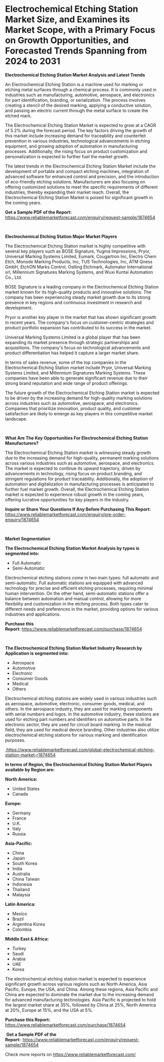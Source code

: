 <p><h1>Electrochemical Etching Station Market Size, and Examines its Market Scope, with a Primary Focus on Growth Opportunities, and Forecasted Trends Spanning from 2024 to 2031</h1></p><p><strong>Electrochemical Etching Station Market Analysis and Latest Trends</strong></p>
<p><p>An Electrochemical Etching Station is a machine used for marking or etching metal surfaces through a chemical process. It is commonly used in industries such as manufacturing, automotive, aerospace, and electronics for part identification, branding, or serialization. The process involves creating a stencil of the desired marking, applying a conductive solution, and passing an electric current through the metal surface to create the etched mark.</p><p>The Electrochemical Etching Station Market is expected to grow at a CAGR of 5.2% during the forecast period. The key factors driving the growth of this market include increasing demand for traceability and counterfeit prevention in various industries, technological advancements in etching equipment, and growing adoption of automation in manufacturing processes. Additionally, the rising focus on product customization and personalization is expected to further fuel the market growth.</p><p>The latest trends in the Electrochemical Etching Station Market include the development of portable and compact etching machines, integration of advanced software for enhanced control and precision, and the introduction of eco-friendly etching solutions. Manufacturers are also focusing on offering customized solutions to meet the specific requirements of different industries, thereby expanding their market reach. Overall, the Electrochemical Etching Station Market is poised for significant growth in the coming years.</p></p>
<p><strong>Get a Sample PDF of the Report:&nbsp;</strong> <a href="https://www.reliablemarketforecast.com/enquiry/request-sample/1874654">https://www.reliablemarketforecast.com/enquiry/request-sample/1874654</a></p>
<p>&nbsp;</p>
<p><strong>Electrochemical Etching Station Major Market Players</strong></p>
<p><p>The Electrochemical Etching Station market is highly competitive with several key players such as BOSE Signature, Yugma Impressions, Pryor, Universal Marking Systems Limited, Eumark, Cougartron Inc, Electro Chem Etch, Monode Marking Products, Inc, TUS Technologies, Inc, ATM Qness GmbH, EtchON Marks Control, Ostling Etchmark, Automator International srl, Millennium Signatures Marking Systems, and Wuxi Kuntai Automation Co., Ltd.</p><p>BOSE Signature is a leading company in the Electrochemical Etching Station market known for its high-quality products and innovative solutions. The company has been experiencing steady market growth due to its strong presence in key regions and continuous investment in research and development.</p><p>Pryor is another key player in the market that has shown significant growth in recent years. The company's focus on customer-centric strategies and product portfolio expansion has contributed to its success in the market.</p><p>Universal Marking Systems Limited is a global player that has been expanding its market presence through strategic partnerships and acquisitions. The company's focus on technological advancements and product differentiation has helped it capture a larger market share.</p><p>In terms of sales revenue, some of the top companies in the Electrochemical Etching Station market include Pryor, Universal Marking Systems Limited, and Millennium Signatures Marking Systems. These companies have been able to generate significant revenue due to their strong brand reputation and wide range of product offerings.</p><p>The future growth of the Electrochemical Etching Station market is expected to be driven by the increasing demand for high-quality marking solutions across industries such as automotive, aerospace, and electronics. Companies that prioritize innovation, product quality, and customer satisfaction are likely to emerge as key players in this competitive market landscape.</p></p>
<p>&nbsp;</p>
<p><strong>What Are The Key Opportunities For Electrochemical Etching Station Manufacturers?</strong></p>
<p><p>The Electrochemical Etching Station market is witnessing steady growth due to the increasing demand for high-quality, permanent marking solutions across various industries such as automotive, aerospace, and electronics. The market is expected to continue its upward trajectory, driven by advancements in technology, rising focus on product branding, and stringent regulations for product traceability. Additionally, the adoption of automation and digitalization in manufacturing processes is anticipated to further fuel market growth. Overall, the Electrochemical Etching Station market is expected to experience robust growth in the coming years, offering lucrative opportunities for key players in the industry.</p></p>
<p><strong>Inquire or Share Your Questions If Any Before Purchasing This Report:</strong> <a href="https://www.reliablemarketforecast.com/enquiry/pre-order-enquiry/1874654">https://www.reliablemarketforecast.com/enquiry/pre-order-enquiry/1874654</a></p>
<p>&nbsp;</p>
<p><strong>Market Segmentation</strong></p>
<p><strong>The Electrochemical Etching Station Market Analysis by types is segmented into:</strong></p>
<p><ul><li>Full Automatic</li><li>Semi-Automatic</li></ul></p>
<p><p>Electrochemical etching stations come in two main types: full automatic and semi-automatic. Full automatic stations are equipped with advanced technology for precise and efficient etching processes, requiring minimal human intervention. On the other hand, semi-automatic stations offer a balance between automation and manual control, allowing for more flexibility and customization in the etching process. Both types cater to different needs and preferences in the market, providing options for various industries and applications.</p></p>
<p><strong>Purchase this Report:&nbsp;</strong><a href="https://www.reliablemarketforecast.com/purchase/1874654">https://www.reliablemarketforecast.com/purchase/1874654</a></p>
<p>&nbsp;</p>
<p><strong>The Electrochemical Etching Station Market Industry Research by Application is segmented into:</strong></p>
<p><ul><li>Aerospace</li><li>Automotive</li><li>Electronic</li><li>Consumer Goods</li><li>Medical</li><li>Others</li></ul></p>
<p><p>Electrochemical etching stations are widely used in various industries such as aerospace, automotive, electronic, consumer goods, medical, and others. In the aerospace industry, they are used for marking components with serial numbers and logos. In the automotive industry, these stations are used for etching part numbers and identifiers on automotive parts. In the electronic sector, they are used for circuit board marking. In the medical field, they are used for medical device branding. Other industries also utilize electrochemical etching stations for various marking and identification purposes.</p></p>
<p><a href="https://www.reliablemarketforecast.com/global-electrochemical-etching-station-market-r1874654">&nbsp;https://www.reliablemarketforecast.com/global-electrochemical-etching-station-market-r1874654</a></p>
<p><strong>In terms of Region, the Electrochemical Etching Station Market Players available by Region are:</strong></p>
<p>
    <p> <strong> North America: </strong>
        <ul>
            <li>United States</li>
            <li>Canada</li>
        </ul>
        </p> 
    <p> <strong> Europe: </strong>
        <ul>
            <li>Germany</li>
            <li>France</li>
            <li>U.K.</li>
            <li>Italy</li>
            <li>Russia</li>
        </ul>
        </p> 
    <p> <strong> Asia-Pacific: </strong>
        <ul>
            <li>China</li>
            <li>Japan</li>
            <li>South Korea</li>
            <li>India</li>
            <li>Australia</li>
            <li>China Taiwan</li>
            <li>Indonesia</li>
            <li>Thailand</li>
            <li>Malaysia</li>
        </ul>
        </p> 
    <p> <strong> Latin America: </strong>
        <ul>
            <li>Mexico</li>
            <li>Brazil</li>
            <li>Argentina Korea</li>
            <li>Colombia</li>
        </ul>
        </p> 
    <p> <strong> Middle East & Africa: </strong>
        <ul>
            <li>Turkey</li>
            <li>Saudi</li>
            <li>Arabia</li>
            <li>UAE</li>
            <li>Korea</li>
        </ul>
    </p>
    </p>
<p><p>The electrochemical etching station market is expected to experience significant growth across various regions such as North America, Asia Pacific, Europe, the USA, and China. Among these regions, Asia Pacific and China are expected to dominate the market due to the increasing demand for advanced manufacturing technologies. Asia Pacific is projected to hold the largest market share at 35%, followed by China at 25%, North America at 20%, Europe at 15%, and the USA at 5%.</p></p>
<p><strong>Purchase this Report: </strong><a href="https://www.reliablemarketforecast.com/purchase/1874654">https://www.reliablemarketforecast.com/purchase/1874654</a></p>
<p>&nbsp;<strong>Get a Sample PDF of the Report:&nbsp;&nbsp;</strong><a href="https://www.reliablemarketforecast.com/enquiry/request-sample/1874654">https://www.reliablemarketforecast.com/enquiry/request-sample/1874654</a></p>
<p><strong></strong></p>
<p>Check more reports on <a href="https://www.reliablemarketforecast.com/">https://www.reliablemarketforecast.com/</a></p>